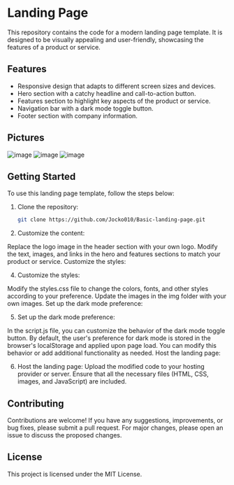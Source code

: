 # Landing Page

This repository contains the code for a modern landing page template. It is designed to be visually appealing and user-friendly, showcasing the features of a product or service.

## Features

- Responsive design that adapts to different screen sizes and devices.
- Hero section with a catchy headline and call-to-action button.
- Features section to highlight key aspects of the product or service.
- Navigation bar with a dark mode toggle button.
- Footer section with company information.
## Pictures

![image](https://github.com/Jocko010/Basic-landing-page/assets/69987100/fd396eb9-027c-430f-a170-f3a8887b2b94)
![image](https://github.com/Jocko010/Basic-landing-page/assets/69987100/dc0c14c7-a6ab-4d2b-8239-f47973586667)
![image](https://github.com/Jocko010/Basic-landing-page/assets/69987100/4edbf8b1-511b-43ba-b6b8-362d3577d338)


## Getting Started

To use this landing page template, follow the steps below:

1. Clone the repository:

   ```bash
   git clone https://github.com/Jocko010/Basic-landing-page.git
   ```
3. Customize the content:

Replace the logo image in the header section with your own logo.
Modify the text, images, and links in the hero and features sections to match your product or service.
Customize the styles:

4. Customize the styles:

Modify the styles.css file to change the colors, fonts, and other styles according to your preference.
Update the images in the img folder with your own images.
Set up the dark mode preference:

5. Set up the dark mode preference:

In the script.js file, you can customize the behavior of the dark mode toggle button.
By default, the user's preference for dark mode is stored in the browser's localStorage and applied upon page load. You can modify this behavior or add additional functionality as needed.
Host the landing page:

6. Host the landing page:
Upload the modified code to your hosting provider or server.
Ensure that all the necessary files (HTML, CSS, images, and JavaScript) are included.

## Contributing
Contributions are welcome! If you have any suggestions, improvements, or bug fixes, please submit a pull request. For major changes, please open an issue to discuss the proposed changes.

## License
This project is licensed under the MIT License.
